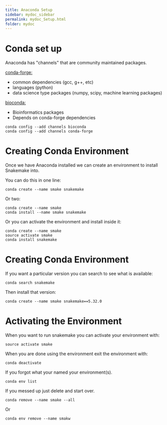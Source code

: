 ```yaml
---
title: Anaconda Setup
sidebar: mydoc_sidebar
permalink: mydoc_Setup.html
folder: mydoc
---
```


# Conda set up

Anaconda has "channels" that are community maintained packages. 

[conda-forge:](https://conda-forge.org/)
- common dependencies (gcc, g++, etc)
- languages (python)  
- data science type packages (numpy, scipy, machine learning packages)

[bioconda:](https://bioconda.github.io/)
- Bioinformatics packages 
- Depends on conda-forge dependencies

```
conda config --add channels bioconda
conda config --add channels conda-forge
```

# Creating Conda Environment

Once we have Anaconda installed we can create an environment to install Snakemake into.

You can do this in one line:

```
conda create --name smake snakemake
```

Or two:

```
conda create --name smake
conda install --name smake snakemake
```

Or you can activate the environment and install inside it:

```
conda create --name smake
source activate smake
conda install snakemake
```

# Creating Conda Environment

If you want a particular version you can search to see what is available:

```
conda search snakemake
```

Then install that version:

```
conda create --name smake snakemake==5.32.0
```

# Activating the Environment

When you want to run snakemake you can activate your environment with:

```
source activate smake
```

When you are done using the environment exit the environment with:

```
conda deactivate
``` 

If you forgot what your named your environment(s).

```
conda env list
```

If you messed up just delete and start over.

```
conda remove --name smake --all
```

Or 

```
conda env remove --name smakw
```
